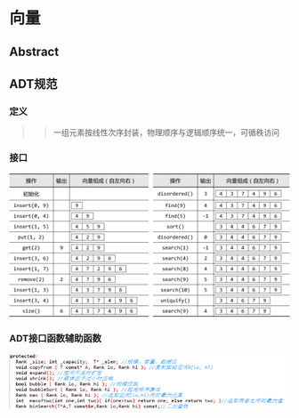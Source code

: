# 向量  
## Abstract  

## ADT规范     
### 定义  
>> 一组元素按线性次序封装，物理顺序与逻辑顺序统一，可循秩访问  

### 接口  
![接口](/image/接口.jpg "接口")  

### ADT接口函数辅助函数  
![辅助函数](/image/辅助函数.jpg "辅助函数")  
